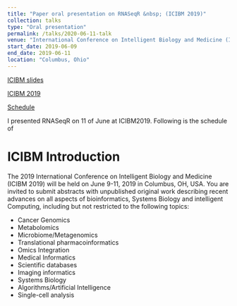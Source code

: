 ```yaml
---
title: "Paper oral presentation on RNASeqR &nbsp; (ICIBM 2019)"
collection: talks
type: "Oral presentation"
permalink: /talks/2020-06-11-talk
venue: "International Conference on Intelligent Biology and Medicine (ICIBM 2019)"
start_date: 2019-06-09
end_date: 2019-06-11
location: "Columbus, Ohio"
---
```


[ICIBM slides](https://drive.google.com/open?id=1XLg_ej1cUAJ8uTVV_XM-0KxnR2DKQXIQ)

[ICIBM 2019](https://icibm2019.org/)

[Schedule](https://icibm2019.org/Schedule.htm)

I presented RNASeqR on 11 of June at ICIBM2019. Following is the schedule of 

# ICIBM Introduction
The 2019 International Conference on Intelligent Biology and Medicine (ICIBM 2019) will be held on June 9-11, 2019 in Columbus, OH, USA. You are invited to submit abstracts with unpublished original work describing recent advances on all aspects of bioinformatics, Systems Biology and intelligent Computing, including but not restricted to the following topics:

* Cancer Genomics
* Metabolomics
* Microbiome/Metagenomics
* Translational pharmacoinformatics
* Omics Integration
* Medical Informatics
* Scientific databases
* Imaging informatics
* Systems Biology
* Algorithms/Artificial Intelligence
* Single-cell analysis
